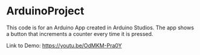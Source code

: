 # ArduinoProject

This code is for an Arduino App created in Arduino Studios. The app shows a button that increments a counter every time it is pressed.

Link to Demo: https://youtu.be/OdMKM-Pra0Y
